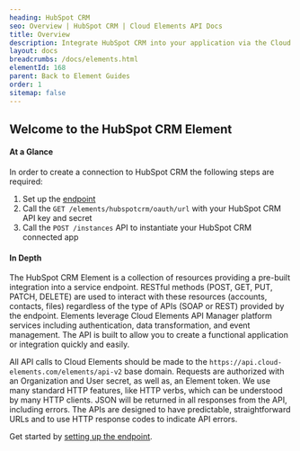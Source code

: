 ```yaml
---
heading: HubSpot CRM
seo: Overview | HubSpot CRM | Cloud Elements API Docs
title: Overview
description: Integrate HubSpot CRM into your application via the Cloud Elements APIs.
layout: docs
breadcrumbs: /docs/elements.html
elementId: 168
parent: Back to Element Guides
order: 1
sitemap: false
---
```


## Welcome to the HubSpot CRM Element


#### At a Glance

In order to create a connection to HubSpot CRM the following steps are required:

1. Set up the [endpoint](hubspot-crm-endpoint-setup.html)
2. Call the `GET /elements/hubspotcrm/oauth/url` with your HubSpot CRM API key and secret
3. Call the `POST /instances` API to instantiate your HubSpot CRM connected app

#### In Depth

The HubSpot CRM Element is a collection of resources providing a pre-built integration into a service endpoint. RESTful methods (POST, GET, PUT, PATCH, DELETE) are used to interact with these resources (accounts, contacts, files) regardless of the type of APIs (SOAP or REST) provided by the endpoint. Elements leverage Cloud Elements API Manager platform services including authentication, data transformation, and event management.  The API is built to allow you to create a functional application or integration quickly and easily.

All API calls to Cloud Elements should be made to the `https://api.cloud-elements.com/elements/api-v2` base domain. Requests are authorized with an Organization and User secret, as well as, an Element token.  We use many standard HTTP features, like HTTP verbs, which can be understood by many HTTP clients. JSON will be returned in all responses from the API, including errors. The APIs are designed to have predictable, straightforward URLs and to use HTTP response codes to indicate API errors.

Get started by [setting up the endpoint](hubspot-crm-endpoint-setup.html).
